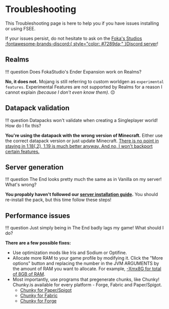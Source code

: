 # Troubleshooting

This Troubleshooting page is here to help you if you have issues installing or using FSEE.

If your issues persist, do not hesitate to ask on the [Foka's Studios :fontawesome-brands-discord:{ style="color: #7289da;" }Discord server](https://discord.gg/J6guYAySN8)!

## Realms
!!! question
    Does FokaStudio's Ender Expansion work on Realms?

**No, it does not.** Mojang is still referring to custom worldgen as `experimental features`. Experimental Features are not supported by Realms for a reason I cannot explain *(because I don't even know them)*. :pensive:

## Datapack validation
!!! question
    Datapacks won't validate when creating a Singleplayer world! How do I fix this?

**You're using the datapack with the wrong version of Minecraft.** Either use the correct datapack version or just update Minecraft. <u>There is no point in staying in 1.18(.2), 1.19 is much better anyway. And no, I won't backport certain features.</u>

## Server generation
!!! question
    The End looks pretty much the same as in Vanilla on my server! What's wrong?

**You propably haven't followed our [server installation guide](installation.md#installing-on-servers).** You should re-install the pack, but this time follow these steps!

## Performance issues
!!! question
    Just simply being in The End badly lags my game! What should I do?

**There are a few possible fixes:**

- Use optimization mods like Iris and Sodium or Optifine.
- Allocate more RAM to your game profile by modifying it. Click the "More options" button and replacing the number in the JVM ARGUMENTS by the amount of RAM you want to allocate. For example, <u>-Xmx8G for total of 8GB of RAM</u>.
- Most importantly, use programs that pregenerate chunks, like Chunky! Chunky.is available for every platform - Forge, Fabric and Paper/Spigot.
    - [Chunky for Paper/Spigot](https://www.spigotmc.org/resources/chunky.81534/)
    - [Chunky for Fabric](https://www.curseforge.com/minecraft/mc-mods/chunky-pregenerator)
    - [Chunky for Forge](https://www.curseforge.com/minecraft/mc-mods/chunky-pregenerator-forge)

